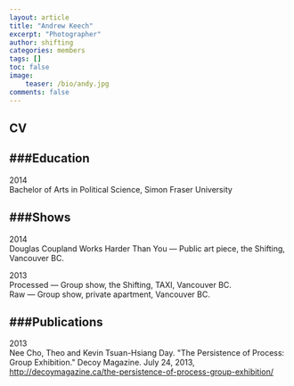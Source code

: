```yaml
---
layout: article
title: "Andrew Keech"
excerpt: "Photographer"
author: shifting
categories: members
tags: []
toc: false
image: 
	teaser: /bio/andy.jpg
comments: false
---
```


## CV

###Education
----------------------
2014 <br>
Bachelor of Arts in Political Science, Simon Fraser University 

###Shows
----------------------
2014 <br>
Douglas Coupland Works Harder Than You — Public art piece, the Shifting, Vancouver BC.

2013 <br>
Processed — Group show, the Shifting, TAXI, Vancouver BC. <br>
Raw — Group show, private apartment, Vancouver BC.

###Publications
----------------------
2013 <br>
Nee Cho, Theo and Kevin Tsuan-Hsiang Day. "The Persistence of Process: Group Exhibition." Decoy Magazine. July 24, 2013, http://decoymagazine.ca/the-persistence-of-process-group-exhibition/

